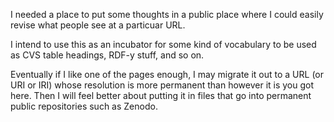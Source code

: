 
I needed a place to put some thoughts in a public place where I could
easily revise what people see at a particuar URL.

I intend to use this as an incubator for some kind of vocabulary to be
used as CVS table headings, RDF-y stuff, and so on.

Eventually if I like one of the pages enough, I may migrate it out to
a URL (or URI or IRI) whose resolution is more permanent than however
it is you got here.  Then I will feel better about putting it in files
that go into permanent public repositories such as Zenodo.


